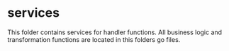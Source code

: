 # services

This folder contains services for handler functions. All business logic and transformation functions are located in this folders go files.